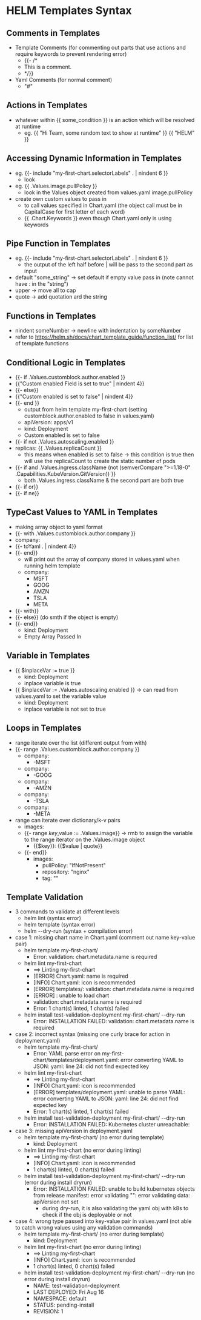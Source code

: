 # HELM Templates Syntax

## Comments in Templates

- Template Comments (for commenting out parts that use actions and require keywords to prevent rendering error)
  - {{- /\*
  - This is a comment.
  - \*/}}
- Yaml Comments (for normal comment)
  - "#"

## Actions in Templates

- whatever within {{ some_condition }} is an action which will be resolved at runtime
  - eg. {{ "Hi Team, some random text to show at runtime" }} {{ "HELM" }}

## Accessing Dynamic Information in Templates

- eg. {{- include "my-first-chart.selectorLabels" . | nindent 6 }}
  - look
- eg. {{ .Values.image.pullPolicy }}
  - look in the Values object created from values.yaml image.pullPolicy
- create own custom values to pass in
  - to call values specified in Chart.yaml (the object call must be in CapitalCase for first letter of each word)
  - {{ .Chart.Keywords }} even though Chart.yaml only is using keywords

## Pipe Function in Templates

- eg. {{- include "my-first-chart.selectorLabels" . | nindent 6 }}
  - the output of the left half before | will be pass to the second part as input
- default "some_string" -> set default if empty value pass in (note cannot have : in the "string")
- upper -> move all to cap
- quote -> add quotation ard the string

## Functions in Templates

- nindent someNumber -> newline with indentation by someNumber
- refer to https://helm.sh/docs/chart_template_guide/function_list/ for list of template functions

## Conditional Logic in Templates

- {{- if .Values.customblock.author.enabled }}
- {{"Custom enabled Field is set to true" | nindent 4}}
- {{- else}}
- {{"Custom enabled is set to false" | nindent 4}}
- {{- end }}
  - output from helm template my-first-chart (setting customblock.author.enabled to false in values.yaml)
  - apiVersion: apps/v1
  - kind: Deployment
  - Custom enabled is set to false
- {{- if not .Values.autoscaling.enabled }}
- replicas: {{ .Values.replicaCount }}
  - this means when enabled is set to false -> this condition is true then will use the replicaCount to create the static number of pods
- {{- if and .Values.ingress.className (not (semverCompare ">=1.18-0" .Capabilities.KubeVersion.GitVersion)) }}
  - both .Values.ingress.className & the second part are both true
- {{- if or}}
- {{- if ne}}

## TypeCast Values to YAML in Templates

- making array object to yaml format
- {{- with .Values.customblock.author.company }}
- company:
- {{- toYaml . | nindent 4}}
- {{- end}}
  - will print out the array of company stored in values.yaml when running helm template
  - company:
    - MSFT
    - GOOG
    - AMZN
    - TSLA
    - META
- {{- with}}
- {{- else}} (do smth if the object is empty)
- {{- end}}
  - kind: Deployment
  - Empty Array Passed In

## Variable in Templates

- {{ $inplaceVar := true }}
  - kind: Deployment
  - inplace variable is true
- {{ $inplaceVar := .Values.autoscaling.enabled }} -> can read from values.yaml to set the variable value
  - kind: Deployment
  - inplace variable is not set to true

## Loops in Templates

- range iterate over the list (different output from with)
- {{- range .Values.customblock.author.company }}
  - company:
    - -MSFT
  - company:
    - -GOOG
  - company:
    - -AMZN
  - company:
    - -TSLA
  - company:
    - -META
- range can iterate over dictionary/k-v pairs
  - images:
  - {{- range $key,$value := .Values.image}} -> rmb to assign the variable to the range iterator on the .Values.image object
    - {{$key}}: {{$value | quote}}
  - {{- end}}
    - images:
      - pullPolicy: "IfNotPresent"
      - repository: "nginx"
      - tag: ""

## Template Validation

- 3 commands to validate at different levels
  - helm lint (syntax error)
  - helm template (syntax error)
  - helm --dry-run (syntax + compilation error)
- case 1: missing chart name in Chart.yaml (comment out name key-value pair)
  - helm template my-first-chart/
    - Error: validation: chart.metadata.name is required
  - helm lint my-first-chart
    - ==> Linting my-first-chart
    - [ERROR] Chart.yaml: name is required
    - [INFO] Chart.yaml: icon is recommended
    - [ERROR] templates/: validation: chart.metadata.name is required
    - [ERROR] : unable to load chart
    - validation: chart.metadata.name is required
    - Error: 1 chart(s) linted, 1 chart(s) failed
  - helm install test-validation-deployment my-first-chart/ --dry-run
    - Error: INSTALLATION FAILED: validation: chart.metadata.name is required
- case 2: incorrect syntax (missing one curly brace for action in deployment.yaml)
  - helm template my-first-chart/
    - Error: YAML parse error on my-first-chart/templates/deployment.yaml: error converting YAML to JSON: yaml: line 24: did not find expected key
  - helm lint my-first-chart
    - ==> Linting my-first-chart
    - [INFO] Chart.yaml: icon is recommended
    - [ERROR] templates/deployment.yaml: unable to parse YAML: error converting YAML to JSON: yaml: line 24: did not find expected key
    - Error: 1 chart(s) linted, 1 chart(s) failed
  - helm install test-validation-deployment my-first-chart/ --dry-run
    - Error: INSTALLATION FAILED: Kubernetes cluster unreachable:
- case 3: missing apiVersion in deployment.yaml
  - helm template my-first-chart/ (no error during template)
    - kind: Deployment
  - helm lint my-first-chart (no error during linting)
    - ==> Linting my-first-chart
    - [INFO] Chart.yaml: icon is recommended
    - 1 chart(s) linted, 0 chart(s) failed
  - helm install test-validation-deployment my-first-chart/ --dry-run (error during install dryrun)
    - Error: INSTALLATION FAILED: unable to build kubernetes objects from release manifest: error validating "": error validating data: apiVersion not set
      - during dry-run, it is also validating the yaml obj with k8s to check if the obj is deployable or not
- case 4: wrong type passed into key-value pair in values.yaml (not able to catch wrong values using any validation commands)
  - helm template my-first-chart/ (no error during template)
    - kind: Deployment
  - helm lint my-first-chart (no error during linting)
    - ==> Linting my-first-chart
    - [INFO] Chart.yaml: icon is recommended
    - 1 chart(s) linted, 0 chart(s) failed
  - helm install test-validation-deployment my-first-chart/ --dry-run (no error during install dryrun)
    - NAME: test-validation-deployment
    - LAST DEPLOYED: Fri Aug 16
    - NAMESPACE: default
    - STATUS: pending-install
    - REVISION: 1
